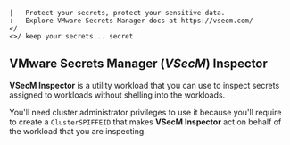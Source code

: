 ```text
|   Protect your secrets, protect your sensitive data.
:   Explore VMware Secrets Manager docs at https://vsecm.com/
</
<>/ keep your secrets... secret
```

## VMware Secrets Manager (*VSecM*) Inspector

**VSecM Inspector** is a utility workload that you can use to inspect secrets
assigned to workloads without shelling into the workloads.

You'll need cluster administrator privileges to use it because you'll require
to create a `ClusterSPIFFEID` that makes **VSecM Inspector** act on
behalf of the workload that you are inspecting.

